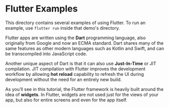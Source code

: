 # Flutter Examples

This directory contains several examples of using Flutter. To run an example, use `flutter run` inside that demo's directory. 

Flutter apps are written using the **Dart** programming language, also originally from Google and now an ECMA standard. Dart shares many of the same features as other modern languages such as Kotlin and Swift, and can be transcompiled into JavaScript code.

Another unique aspect of Dart is that it can also use **Just-In-Time** or JIT compilation. JIT compilation with Flutter improves the development workflow by allowing **hot reload** capability to refresh the UI during development without the need for an entirely new build.

As you’ll see in this tutorial, the Flutter framework is heavily built around the idea of **widgets**. In Flutter, widgets are not used just for the views of your app, but also for entire screens and even for the app itself.


